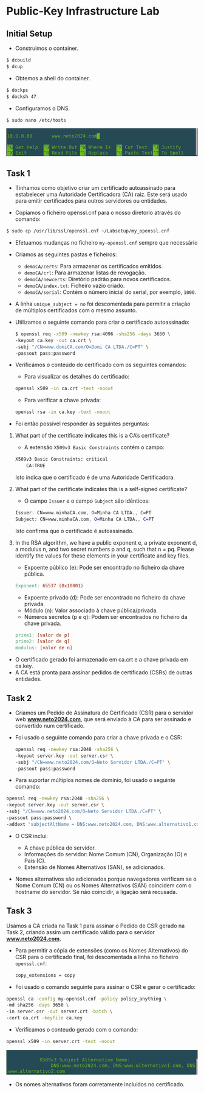 # Public-Key Infrastructure Lab

## Initial Setup

- Construimos o container. 

```bash
$ dcbuild
$ dcup
```

- Obtemos a shell do container.

```bash
$ dockps
$ docksh 47
```

- Configuramos o DNS.

```bash
$ sudo nano /etc/hosts
```

![image](/screenshots/LB11_1.png)

## Task 1

- Tinhamos como objetivo criar um certificado autoassinado para estabelecer uma Autoridade Certificadora (CA) raiz. Este será usado para emitir certificados para outros servidores ou entidades.

- Copiamos o ficheiro openssl.cnf para o nosso diretorio através do comando:
```bash
$ sudo cp /usr/lib/ssl/openssl.cnf ~/Labsetup/my_openssl.cnf
```
- Efetuamos mudanças no ficheiro `my-openssl.cnf` sempre que necessário

- Criamos as seguintes pastas e ficheiros:
  - `demoCA/certs`: Para armazenar os certificados emitidos.
  - `demoCA/crl`: Para armazenar listas de revogação.
  - `demoCA/newcerts`: Diretório padrão para novos certificados.
  - `demoCA/index.txt`: Ficheiro vazio criado.
  - `demoCA/serial`: Contém o número inicial do serial, por exemplo, `1000`.

- A linha `unique_subject = no` foi descomentada para permitir a criação de múltiplos certificados com o mesmo assunto.

- Utilizamos o seguinte comando para criar o certificado autoassinado:
  ```bash
  $ openssl req -x509 -newkey rsa:4096 -sha256 -days 3650 \
  -keyout ca.key -out ca.crt \
  -subj "/CN=www.domiCA.com/O=Domi CA LTDA./C=PT" \
  -passout pass:password
  ```

- Verificámos o conteúdo do certificado com os seguintes comandos:
    - Para visualizar os detalhes do certificado:
    ```bash
    openssl x509 -in ca.crt -text -noout
    ```
    - Para verificar a chave privada:
    ```bash
    openssl rsa -in ca.key -text -noout
    ```

- Foi então possível responder às seguintes perguntas:

1. What part of the certificate indicates this is a CA’s certificate?
    - A extensão `X509v3 Basic Constraints` contém o campo:
    ```graphql
    X509v3 Basic Constraints: critical
        CA:TRUE
    ```
    Isto indica que o certificado é de uma Autoridade Certificadora.

2. What part of the certificate indicates this is a self-signed certificate?
    - O campo `Issuer` e o campo `Subject` são idênticos:
    ```mathematica
    Issuer: CN=www.minhaCA.com, O=Minha CA LTDA., C=PT
    Subject: CN=www.minhaCA.com, O=Minha CA LTDA., C=PT
    ```
    Isto confirma que o certificado é autoassinado.

3. In the RSA algorithm, we have a public exponent e, a private exponent d, a modulus n, and two secret numbers p and q, such that n = pq. Please identify the values for these elements in your certificate
and key files.

    - Expoente público (e): Pode ser encontrado no ficheiro da chave pública. 
    ```makefile
    Exponent: 65537 (0x10001)
    ```
    - Expoente privado (d): Pode ser encontrado no ficheiro da chave privada.
    - Módulo (n): Valor associado à chave pública/privada.
    - Números secretos (p e q): Podem ser encontrados no ficheiro da chave privada.
    ```makefile
    prime1: [valor de p]
    prime2: [valor de q]
    modulus: [valor de n]
    ```

- O certificado gerado foi armazenado em ca.crt e a chave privada em ca.key.
- A CA está pronta para assinar pedidos de certificado (CSRs) de outras entidades.

## Task 2

- Criamos um Pedido de Assinatura de Certificado (CSR) para o servidor web **www.neto2024.com**, que será enviado à CA para ser assinado e convertido num certificado.

- Foi usado o seguinte comando para criar a chave privada e o CSR:
  ```bash
  openssl req -newkey rsa:2048 -sha256 \
  -keyout server.key -out server.csr \
  -subj "/CN=www.neto2024.com/O=Neto Servidor LTDA./C=PT" \
  -passout pass:password
  ```
- Para suportar múltiplos nomes de domínio, foi usado o seguinte comando:

```bash
openssl req -newkey rsa:2048 -sha256 \
-keyout server.key -out server.csr \
-subj "/CN=www.neto2024.com/O=Neto Servidor LTDA./C=PT" \
-passout pass:password \
-addext "subjectAltName = DNS:www.neto2024.com, DNS:www.alternativo1.com, DNS:www.alternativo2.com"
```

- O CSR inclui:
    - A chave pública do servidor.
    - Informações do servidor: Nome Comum (CN), Organização (O) e País (C).
    - Extensão de Nomes Alternativos (SAN), se adicionados.

- Nomes alternativos são adicionados porque navegadores verificam se o Nome Comum (CN) ou os Nomes Alternativos (SAN) coincidem com o hostname do servidor. Se não coincidir, a ligação será recusada.

## Task 3

Usámos a CA criada na Task 1 para assinar o Pedido de CSR gerado na Task 2, criando assim um certificado válido para o servidor **www.neto2024.com**.

- Para permitir a cópia de extensões (como os Nomes Alternativos) do CSR para o certificado final, foi descomentada a linha no ficheiro `openssl.cnf`:
  ```bash
  copy_extensions = copy
  ```

- Foi usado o comando seguinte para assinar o CSR e gerar o certificado:
```bash
openssl ca -config my-openssl.cnf -policy policy_anything \
-md sha256 -days 3650 \
-in server.csr -out server.crt -batch \
-cert ca.crt -keyfile ca.key
```

- Verificamos o conteudo gerado com o comando:
```bash
openssl x509 -in server.crt -text -noout
```
![image](/screenshots/LB11_2.png)

- Os nomes alternativos foram corretamente incluídos no certificado.



